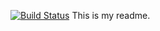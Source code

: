  
 [![Build Status](https://img.shields.io/github/workflow/status/Dawid33/stm8emulator/CMake/main?style=plastic)](https://github.com/Dawid33/stm8emulator/actions/workflows/cmake.yml)
This is my readme.